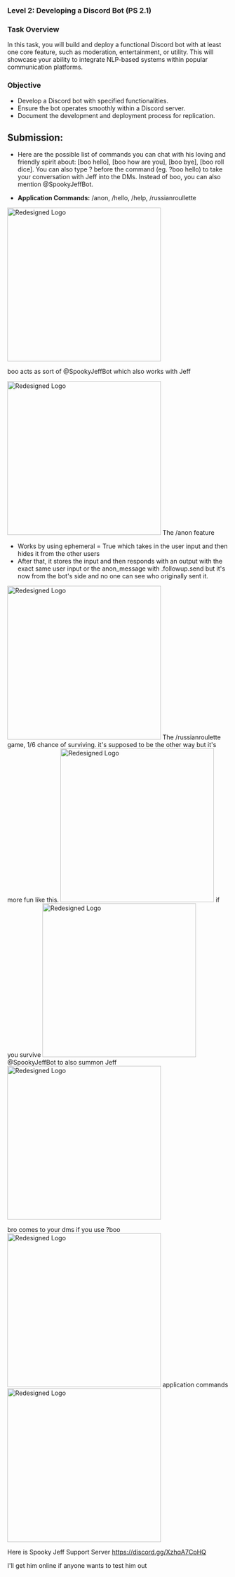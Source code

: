### Level 2: Developing a Discord Bot (PS 2.1)

### Task Overview

In this task, you will build and deploy a functional Discord bot with at least one core feature, such as moderation, entertainment, or utility. This will showcase your ability to integrate NLP-based systems within popular communication platforms.

### Objective

- Develop a Discord bot with specified functionalities.
- Ensure the bot operates smoothly within a Discord server.
- Document the development and deployment process for replication.

## Submission: 

- Here are the possible list of commands you can chat with his loving and friendly spirit about: [boo hello], [boo how are you], [boo bye], [boo roll dice]. You can also type ? before the command (eg. ?boo hello) to take your conversation with Jeff into the DMs. Instead of boo, you can also mention @SpookyJeffBot.


- **Application Commands:** /anon, /hello, /help, /russianroullette

<img src="https://github.com/abhinjata/BotForge/blob/abhinjata-patch-1/Level2/abhinjata/Images/Img1.png?raw=true" alt="Redesigned Logo" width="350" />

boo acts as sort of @SpookyJeffBot which also works with Jeff

<img src="https://github.com/abhinjata/BotForge/blob/abhinjata-patch-1/Level2/abhinjata/Images/Img2.png?raw=true" alt="Redesigned Logo" width="350" />
The /anon feature

  - Works by using ephemeral = True which takes in the user input and then hides it from the other users
  - After that, it stores the input and then responds with an output with the exact same user input or the anon_message with .followup.send but it's now from the bot's side and no one can see who originally sent it. 
  
<img src="https://github.com/abhinjata/BotForge/blob/abhinjata-patch-1/Level2/abhinjata/Images/Img3.png?raw=true" alt="Redesigned Logo" width="350" />
The /russianroulette game, 1/6 chance of surviving. it's supposed to be the other way but it's more fun like this.
<img src="https://github.com/abhinjata/BotForge/blob/abhinjata-patch-1/Level2/abhinjata/Images/Img4.png?raw=true" alt="Redesigned Logo" width="350" />
if you survive
<img src="https://github.com/abhinjata/BotForge/blob/abhinjata-patch-1/Level2/abhinjata/Images/Img5.png?raw=true" alt="Redesigned Logo" width="350" />
@SpookyJeffBot to also summon Jeff
<img src="https://github.com/abhinjata/BotForge/blob/abhinjata-patch-1/Level2/abhinjata/Images/Img6.png?raw=true" alt="Redesigned Logo" width="350" />

bro comes to your dms if you use ?boo
<img src="https://github.com/abhinjata/BotForge/blob/abhinjata-patch-1/Level2/abhinjata/Images/Img6_1.png?raw=true" alt="Redesigned Logo" width="350" />
application commands 
<img src="https://github.com/abhinjata/BotForge/blob/abhinjata-patch-1/Level2/abhinjata/Images/img7.png?raw=true" alt="Redesigned Logo" width="350" />

Here is Spooky Jeff Support Server
https://discord.gg/XzhqA7CpHQ

I'll get him online if anyone wants to test him out 
